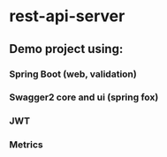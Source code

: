 # rest-api-server

## Demo project using:
### Spring Boot (web, validation)
### Swagger2 core and ui (spring fox)
### JWT
### Metrics
